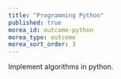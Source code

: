 ```yaml
---
title: "Programming Python"
published: true
morea_id: outcome-python
morea_type: outcome
morea_sort_order: 3
---
```


Implement algorithms in python.